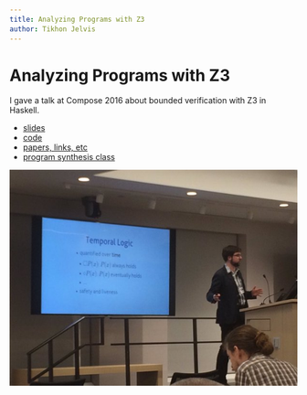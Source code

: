```yaml
---
title: Analyzing Programs with Z3
author: Tikhon Jelvis
---
```


<div class="content">

# Analyzing Programs with Z3

I gave a talk at Compose 2016 about bounded verification with Z3 in Haskell.

  * [slides](slides.html)
  * [code]
  * [papers, links, etc][bibliography]
  * [program synthesis class][class]

![Me giving the talk.](img/compose-talk.jpg)

[haskell-z3]: https://hackage.haskell.org/package/z3
[code]: https://github.com/tikhonjelvis/imp
[class]: http://www.cs.berkeley.edu/~bodik/cs294fa12
[bibliography]: https://github.com/TikhonJelvis/talks/blob/master/compose-2016/bibliography.org

</div>
